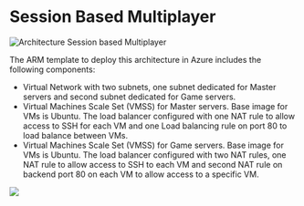 # Session Based Multiplayer

![Architecture Session based Multiplayer](../Images/Architecture%203%20%E2%80%93%20Session%20Based%20Multiplayer.jpg)


The ARM template to deploy this architecture in Azure includes the following components:

* Virtual Network with two subnets, one subnet dedicated for Master servers and second subnet dedicated for Game servers.
* Virtual Machines Scale Set (VMSS) for Master servers. Base image for VMs is Ubuntu. The load balancer configured with one NAT rule to allow access to SSH for each VM and one Load balancing rule on port 80 to load balance between VMs.
* Virtual Machines Scale Set (VMSS) for Game servers. Base image for VMs is Ubuntu. The load balancer configured with two NAT rules, one NAT rule to allow access to SSH to each VM and second NAT rule on backend port 80 on each VM to allow access to a specific VM.

<a href="https://portal.azure.com/#create/Microsoft.Template/uri/https%3A%2F%2Fraw.githubusercontent.com%2FMicrosoftDX%2FAzureGamingArchitecture%2Fmaster%2FSessionBasedMultiplayer%2Fazuredeploy.json" target="_blank"><img src="http://azuredeploy.net/deploybutton.png"/></a>
